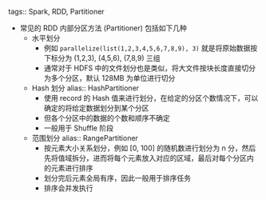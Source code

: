 tags:: Spark, RDD, Partitioner

- 常见的 RDD 内部分区方法 (Partitioner) 包括如下几种
	- 水平划分
		- 例如 `parallelize(list(1,2,3,4,5,6,7,8,9), 3)` 就是将原始数据按下标分为 (1,2,3), (4,5,6), (7,8,9) 三组
		- 通常对于 HDFS 中的文件划分也是类似，将大文件按块长度直接切分为多个分区，默认 128MB 为单位进行切分
	- Hash 划分
	  alias:: HashPartitioner
		- 使用 record 的 Hash 值来进行划分，在给定的分区个数情况下，可以确定的将给定数据划分到某个分区
		- 但各个分区中的数据的个数和顺序不确定
		- 一般用于 Shuffle 阶段
	- 范围划分
	  alias:: RangePartitioner
		- 按元素大小关系划分，例如 [0, 100] 的随机数进行划分为 n 分，然后先将值域拆分，进而将每个元素放入对应的区域，最后对每个分区内的元素进行排序
		- 划分完后元素全局有序，因此一般用于排序任务
		- 排序会并发执行